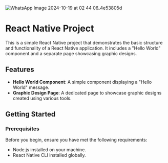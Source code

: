 

![WhatsApp Image 2024-10-19 at 02 44 06_4e53805d](https://github.com/user-attachments/assets/9ca03df8-5a84-48b4-bd0f-323cc9122553)

# React Native Project

This is a simple React Native project that demonstrates the basic structure and functionality of a React Native application. It includes a "Hello World" component and a separate page showcasing graphic designs.

## Features

- **Hello World Component**: A simple component displaying a "Hello World" message.
- **Graphic Design Page**: A dedicated page to showcase graphic designs created using various tools.

## Getting Started

### Prerequisites

Before you begin, ensure you have met the following requirements:

- Node.js installed on your machine.
- React Native CLI installed globally.

